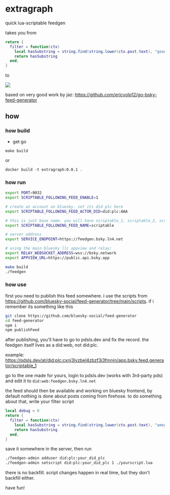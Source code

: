 # extragraph

quick lua-scriptable feedgen

takes you from
```lua
return {
  filter = function(ctx)
    local hasSubstring = string.find(string.lower(ctx.post.text), "geans") ~= nil
    return hasSubstring
  end,
}
```

to

![](https://smooch.computer/i/hn6dje7k9xdei.png)

based on very good work by jaz: https://github.com/ericvolp12/go-bsky-feed-generator

## how

### how build

- get go

```
make build
```

or

```
docker build -t extragraph:0.0.1 .
```

### how run

```sh
export PORT=9032
export SCRIPTABLE_FOLLOWING_FEED_ENABLE=1

# create an account on bluesky. set its did plc here
export SCRIPTABLE_FOLLOWING_FEED_ACTOR_DID=did:plc:AAA

# this is just base name. you will have scriptable_1, scriptable_2, scriptable_3, etc...
export SCRIPTABLE_FOLLOWING_FEED_NAME=scriptable

# server address
export SERVICE_ENDPOINT=https://feedgen.bsky.ln4.net

# using the main bluesky llc appview and relay:
export RELAY_WEBSOCKET_ADDRESS=wss://bsky.network
export APPVIEW_URL=https://public.api.bsky.app

make build
./feedgen
```

### how use

first you need to publish this feed somewhere. i use the scripts from
https://github.com/bluesky-social/feed-generator/tree/main/scripts. if i remember its something like this
```sh
git clone https://github.com/bluesky-social/feed-generator
cd feed-generator
npm i
npm publishFeed
```

after publishing, you'll have to go to pdsls.dev and fix the record. the feedgen itself lives as a did:web, not did:plc.

example: https://pdsls.dev/at/did:plc:cxnj3lvzbel4zbzf3i3fmnjn/app.bsky.feed.generator/scriptable_1

go to the one made for yours, login to pdsls.dev (works with 3rd-party pds) and edit it to `did:web:feedgen.bsky.ln4.net`

the feed should then be available and working on bluesky frontend, by default nothing is done about posts coming from firehose.
to do something about that, write your filter script

```lua
local debug = 0
return {
  filter = function(ctx)
    local hasSubstring = string.find(string.lower(ctx.post.text), "amogus") ~= nil
    return hasSubstring
  end,
}
```

save it somewhere in the server, then run

```sh
./feedgen-admin adduser did:plc:your_did_plc
./feedgen-admin setscript did:plc:your_did_plc 1 ./yourscript.lua
```

there is no backfill. script changes happen in real time, but they don't backfill either.

have fun!
